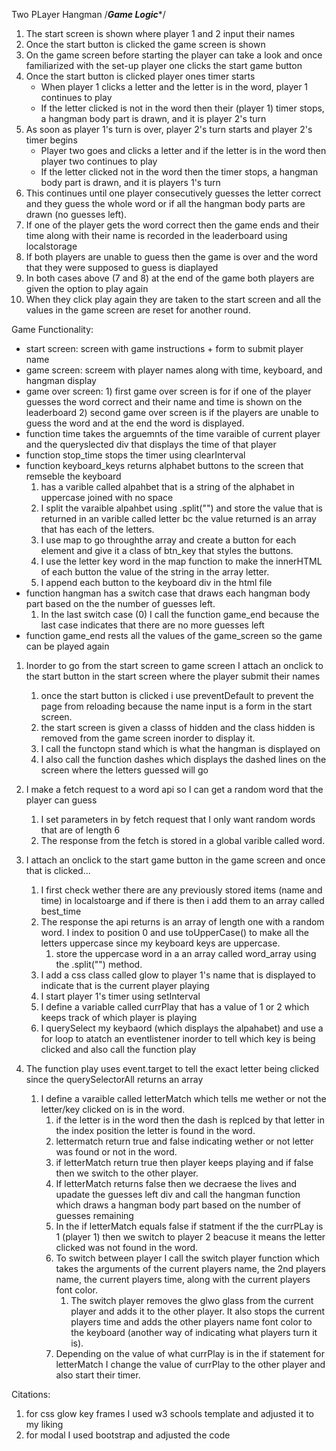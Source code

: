 
Two PLayer Hangman
/*******Game Logic********/
1) The start screen is shown where player 1 and 2 input their names
2) Once the start button is clicked the game screen is shown
3) On the game screen before starting the player can take a look and once familiarized with the set-up player one clicks the start game button
4) Once the start button is clicked player ones timer starts
	- When player 1 clicks a letter and the letter is in the word, player 1 continues to play
	- If the letter clicked is not in the word then their (player 1) timer stops, a hangman body part is drawn, and it is player 2's turn
5) As soon as player 1's turn is over, player 2's turn starts and player 2's timer begins
	- Player two goes and clicks a letter and if the letter is in the word then player two continues to play
	- If the letter clicked not in the word then the timer stops, a hangman body part is drawn, and it is players 1's turn
6) This continues until one player consecutively guesses the letter correct and they guess the whole word or if all the hangman body parts are drawn (no guesses left).
7) If one of the player gets the word correct then the game ends and their time along with their name is recorded in the leaderboard using localstorage
8) If both players are unable to guess then the game is over and the word that they were supposed to guess is diaplayed
9) In both cases above (7 and 8) at the end of the game both players are given the option to play again
10) When they click play again they are taken to the start screen and all the values in the game screen are reset for another round.

Game Functionality:
  - start screen: screen with game instructions + form to submit player name
  - game screen: screem with player names along with time, keyboard, and hangman display
  - game over screen: 
        1) first game over screen is for if one of the player guesses the word correct and their name and time is shown on the leaderboard
        2) second game over screen is if the players are unable to guess the word and at the end the word is displayed.
- function time takes the arguemnts of the time varaible of current player and the queryslected div that displays the time of that player
- function stop_time stops the timer using clearInterval
- function keyboard_keys returns alphabet buttons to the screen that remseble the keyboard
 	1) has a varible called alpahbet that is a string of the alphabet in uppercase joined with no space
 	2) I split the varaible alpahbet using .split("") and store the value that is returned in an varible called letter bc the value returned is an array that has each of the letters.
 	3) I use map to go throughthe array and create a button for each element and give it a class of btn_key that styles the buttons.
 	4) I use the letter key word in the map function to make the innerHTML of each button the value of the string in the array letter.
 	5) I append each button to the keyboard div in the html file
- function hangman has a switch case that draws each hangman body part based on the the number of guesses left.
	1) In the last switch case (0) I call the function game_end because the last case indicates that there are no more guesses left
- function game_end rests all the values of the game_screen so the game can be played again

1) Inorder to go from the start screen to game screen I attach an onclick to the start button in the start screen where the player submit their names
	1) once the start button is clicked i use preventDefault to prevent the page from reloading because the name input is a form in the start screen.
	2) the start screen is given a classs of hidden and the class hidden is removed from the game screen inorder to display it.
	3) I call the functopn stand which is what the hangman is displayed on
	4) I also call the function dashes which displays the dashed lines on the screen where the letters guessed will go

2) I make a fetch request to a word api so I can get a random word that the player can guess
	1) I set parameters in by fetch request that I only want random words that are of length 6
	2) The response from the fetch is stored in a global varible called word.
3) I attach an onclick to the start game button in the game screen and once that is clicked...
	1) I first check wether there are any previously stored items (name and time) in localstoarge and if there is then i add them to an array called best_time
	2) The response the api returns is an array of length one with a random word. I index to position 0 and use toUpperCase() to make all the letters uppercase since my keyboard keys are uppercase. 
		1) store the uppercase word in a an array called word_array using the .split("") method.
	3) I add a css class called glow to player 1's name that is displayed to indicate that is the current player playing
	4) I start player 1's timer using setInterval
	5) I define a variable called currPlay that has a value of 1 or 2 which keeps track of which player is playing
	6) I querySelect my keybaord (which displays the alpahabet) and use a for loop to atatch an eventlistener inorder to tell which key is being clicked and also call the function play
4) The function play uses event.target to tell the exact letter being clicked since the querySelectorAll returns an array
	1) I define a varaible called letterMatch which tells me wether or not the letter/key clicked on is in the word.
		1) if the letter is in the word then the dash is replced by that letter in the index position the letter is found in the word.
		2) lettermatch return true and false indicating wether or not letter was found or not in the word.
		3) if letterMatch return true then player keeps playing and if false then we switch to the other player.
        2) If letterMatch returns false then we decraese the lives and upadate the guesses left div and call the hangman function which draws a hangman body part based on the number of guesses remaining
        3) In the if letterMatch equals false if statment if the the currPLay is 1 (player 1) then we switch to player 2 beacuse it means the letter clicked was not found in the word.
        4) To switch between player I call the switch player function which takes the arguments of the current players name, the 2nd players name, the current players time, along with the current players font color.
        	1) The switch player removes the glwo glass from the current player and adds it to the other player. It also stops the current players time and adds the other players name font color to the keyboard (another way of indicating what players turn it is).
    	5) Depending on the value of what currPlay is in the if statement for letterMatch I change the value of currPlay to the other player and also start their timer.

Citations:
1) for css glow key frames I used w3 schools template and adjusted it to my liking
2) for modal I used bootstrap and adjusted the code



